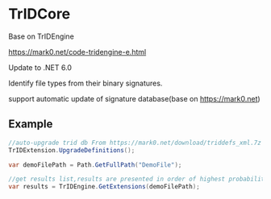 TrIDCore
=================

Base on TrIDEngine 

https://mark0.net/code-tridengine-e.html

Update to .NET 6.0

Identify file types from their binary signatures.

support automatic update of signature database(base on https://mark0.net)

## Example

```C#
//auto-upgrade trid db From https://mark0.net/download/triddefs_xml.7z
TrIDExtension.UpgradeDefinitions();

var demoFilePath = Path.GetFullPath("DemoFile");

//get results list,results are presented in order of highest probability.
var results = TrIDEngine.GetExtensions(demoFilePath);
```
